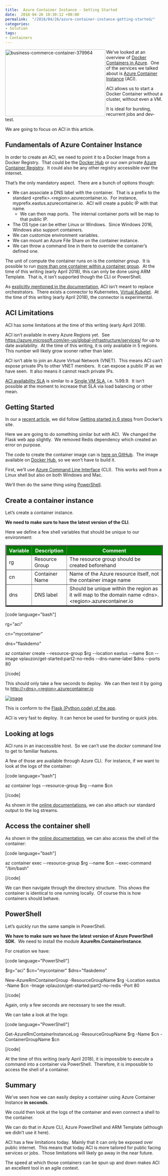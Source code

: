 ```yaml
---
title:  Azure Container Instance - Getting Started
date:  2018-04-26 10:30:12 +00:00
permalink:  "/2018/04/26/azure-container-instance-getting-started/"
categories:
- Solution
tags:
- Containers
---
```

<a href="http://vincentlauzon.files.wordpress.com/2018/04/business-commerce-container-379964.jpg"><img style="border:0 currentcolor;float:left;display:inline;background-image:none;" title="business-commerce-container-379964" src="http://vincentlauzon.files.wordpress.com/2018/04/business-commerce-container-379964_thumb.jpg" alt="business-commerce-container-379964" width="320" height="213" align="left" border="0" /></a>We’ve looked at an overview of <a href="https://vincentlauzon.com/2018/04/04/overview-of-docker-containers-in-azure/">Docker Containers in Azure</a>.  One of the services we talked about is <a href="https://docs.microsoft.com/en-us/azure/container-instances/container-instances-overview">Azure Container Instance</a> (ACI).

ACI allows us to start a Docker Container without a cluster, without even a VM.

It is ideal for bursting, recurrent jobs and dev-test.

We are going to focus on ACI in this article.
<h2>Fundamentals of Azure Container Instance</h2>
In order to create an ACI, we need to point it to a Docker Image from a Docker Registry.  That could be the <a href="https://hub.docker.com">Docker Hub</a> or our own private <a href="https://docs.microsoft.com/en-us/azure/container-registry/container-registry-intro">Azure Container Registry</a>.  It could also be any other registry accessible over the internet.

That’s the only mandatory aspect.  There are a bunch of options though:
<ul>
 	<li>We can associate a DNS label with the container.  That is a prefix to the standard &lt;prefix&gt;.&lt;region&gt;.azurecontainer.io.  For instance, myprefix.eastus.azurecontainer.io.  ACI will create a public IP with that name.
<ul>
 	<li>We can then map ports.  The internal container ports will be map to that public IP.</li>
</ul>
</li>
 	<li>The OS type can be either Linux or Windows.  Since Windows 2016, Windows also support containers.</li>
 	<li>We can customize environment variables.</li>
 	<li>We can mount an Azure File Share on the container instance.</li>
 	<li>We can throw a command line in there to override the container’s defined one.</li>
</ul>
The unit of compute the container runs on is the <em>container group</em>.  It is possible to run <a href="https://docs.microsoft.com/en-us/azure/container-instances/container-instances-multi-container-group">more than one container within a container group</a>.  At the time of this writing (early April 2018), this can only be done using ARM Template.  That is, it isn’t supported though the CLI or PowerShell.

As <a href="https://docs.microsoft.com/en-us/azure/container-instances/container-instances-orchestrator-relationship">explicitly mentioned in the documentation</a>, ACI isn’t meant to replace orchestrators.  There exists a connector to Kubernetes, <a href="https://github.com/virtual-kubelet/virtual-kubelet/tree/master/providers/azure">Virtual Kubelet</a>.  At the time of this writing (early April 2018), the connector is experimental.
<h2>ACI Limitations</h2>
ACI has some limitations at the time of this writing (early April 2018).

ACI isn’t available in every Azure Regions yet.  See <a title="https://azure.microsoft.com/en-us/global-infrastructure/services/" href="https://azure.microsoft.com/en-us/global-infrastructure/services/">https://azure.microsoft.com/en-us/global-infrastructure/services/</a> for up to date availability.  At the time of this writing, it is only available in 5 regions.  This number will likely grow sooner rather than later.

ACI isn’t able to join an Azure Virtual Network (VNET).  This means ACI can’t expose private IPs to other VNET members.  It can expose a public IP as we have seen.  It also means it cannot reach private IPs.

<a href="https://azure.microsoft.com/en-us/support/legal/sla/container-instances/v1_0/">ACI availability SLA</a> is similar to a <a href="https://vincentlauzon.com/2016/11/23/single-vm-sla/">Single VM SLA</a>, i.e. %99.9.  It isn’t possible at the moment to increase that SLA via load balancing or other mean.
<h2>Getting Started</h2>
In our a <a href="https://vincentlauzon.com/2018/04/24/getting-started-with-docker-in-azure/">recent article</a>, we did follow <a href="https://docs.docker.com/get-started/">Getting started in 6 steps</a> from Docker’s site.

Here we are going to do something similar but with ACI.  We changed the Flask web app slightly.  We removed Redis dependency which created an error on purpose.

The code to create the container image can is <a href="https://github.com/vplauzon/containers/tree/master/get-started-no-redis">here on GitHub</a>.  The image available on <a href="https://hub.docker.com/r/vplauzon/get-started/tags/">Docker Hub</a>, so we won’t have to build it.

First, we’ll use <a href="https://docs.microsoft.com/en-us/cli/azure/container">Azure Command Line Interface</a> (CLI).  This works well from a Linux shell but also on both Windows and Mac.

We’ll then do the same thing using <a href="https://docs.microsoft.com/en-us/powershell/module/azurerm.containerinstance/?view=azurermps-5.6.0#container_instances">PowerShell</a>.
<h2>Create a container instance</h2>
Let’s create a container instance.

<strong>We need to make sure to have the latest version of the CLI</strong>.

Here we define a few shell variables that should be unique to our environment:
<table border="3">
<thead>
<tr style="background:green;color:white;">
<th>Variable</th>
<th>Description</th>
<th>Comment</th>
</tr>
</thead>
<tbody>
<tr>
<td>rg</td>
<td>Resource Group</td>
<td>The resource group should be created beforehand</td>
</tr>
<tr>
<td>cn</td>
<td>Container Name</td>
<td>Name of the Azure resource itself, not the container image name</td>
</tr>
<tr>
<td>dns</td>
<td>DNS label</td>
<td>Should be unique within the region as it will map to the domain name &lt;dns&gt;.&lt;region&gt;.azurecontainer.io</td>
</tr>
</tbody>
</table>

[code language="bash"]

rg=&quot;aci&quot;

cn=&quot;mycontainer&quot;

dns=&quot;flaskdemo&quot;

az container create --resource-group $rg --location eastus --name $cn --image vplauzon/get-started:part2-no-redis --dns-name-label $dns --ports 80

[/code]

This should only take a few seconds to deploy.  We can then test it by going to <a href="http://&lt;dns&gt;.&lt;region&gt;.azurecontainer.io">http://&lt;dns&gt;.&lt;region&gt;.azurecontainer.io</a>

<a href="http://vincentlauzon.files.wordpress.com/2018/04/image.png"><img style="border:0 currentcolor;display:inline;background-image:none;" title="image" src="http://vincentlauzon.files.wordpress.com/2018/04/image_thumb.png" alt="image" border="0" /></a>

This is conform to the <a href="https://github.com/vplauzon/containers/blob/master/get-started-no-redis/app.py">Flask (Python code) of the app</a>.

ACI is very fast to deploy.  It can hence be used for bursting or quick jobs.
<h2>Looking at logs</h2>
ACI runs in an inaccessible host.  So we can’t use the <em>docker</em> command line to get to familiar features.

A few of those are available through Azure CLI.  For instance, if we want to look at the logs of the container:

[code language="bash"]

az container logs --resource-group $rg --name $cn

[/code]

As shown in the <a href="https://docs.microsoft.com/en-us/azure/container-instances/container-instances-quickstart#attach-output-streams">online documentations</a>, we can also attach our standard output to the log streams.
<h2>Access the container shell</h2>
As shown in the <a href="https://docs.microsoft.com/en-us/azure/container-instances/container-instances-exec">online documentation</a>, we can also access the shell of the container:

[code language="bash"]

az container exec --resource-group $rg --name $cn --exec-command &quot;/bin/bash&quot;

[/code]

We can then navigate through the directory structure.  This shows the container is identical to one running locally.  Of course this is how containers should behave.
<h2>PowerShell</h2>
Let’s quickly run the same sample in PowerShell.

<strong>We have to make sure we have the latest version of Azure PowerShell SDK</strong>.  We need to install the module <strong>AzureRm.ContainerInstance</strong>.

For creation we have:

[code language="PowerShell"]

$rg=&quot;aci&quot;
$cn=&quot;mycontainer&quot;
$dns=&quot;flaskdemo&quot;

New-AzureRmContainerGroup -ResourceGroupName $rg -Location eastus -Name $cn -Image vplauzon/get-started:part2-no-redis -Port 80

[/code]

Again, only a few seconds are necessary to see the result.

We can take a look at the logs:

[code language="PowerShell"]

Get-AzureRmContainerInstanceLog -ResourceGroupName $rg -Name $cn -ContainerGroupName $cn

[/code]

At the time of this writing (early April 2018), it is impossible to execute a command into a container via PowerShell.  Therefore, it is impossible to access the shell of a container.
<h2>Summary</h2>
We’ve seen how we can easily deploy a container using Azure Container Instance <strong>in seconds</strong>.

We could then look at the logs of the container and even connect a shell to the container.

We can do that in Azure CLI, Azure PowerShell and ARM Template (although we didn’t use it here).

ACI has a few limitations today.  Mainly that it can only be exposed over public internet.  This means that today ACI is more tailored for public facing services or jobs.  Those limitations will likely go away in the near future.

The speed at which those containers can be spun up and down makes ACI an excellent tool in an agile context.